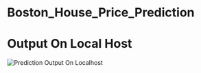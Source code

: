 # Boston_House_Price_Prediction

# Output On Local Host
![Prediction Output On Localhost](https://github.com/user-attachments/assets/b9e080ff-fbd5-4266-b453-c312098ba40f)
